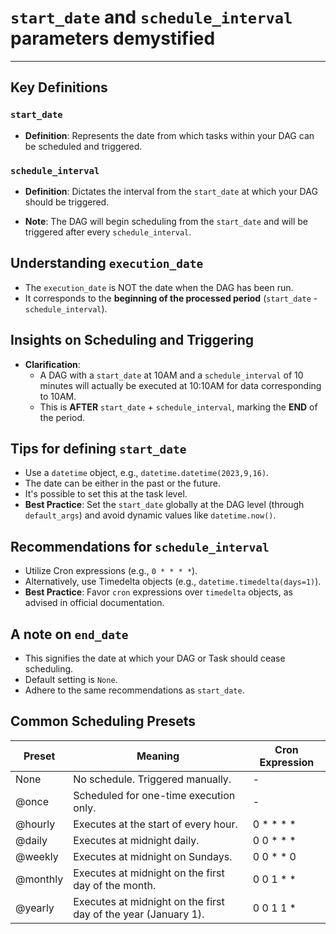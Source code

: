 # `start_date` and `schedule_interval` parameters demystified

---

## Key Definitions

### `start_date`

- **Definition**: Represents the date from which tasks within your DAG can be scheduled and triggered.

### `schedule_interval`

- **Definition**: Dictates the interval from the `start_date` at which your DAG should be triggered.

- **Note**: The DAG will begin scheduling from the `start_date` and will be triggered after every `schedule_interval`.

## Understanding `execution_date`

- The `execution_date` is NOT the date when the DAG has been run.
- It corresponds to the **beginning of the processed period** (`start_date` - `schedule_interval`).

## Insights on Scheduling and Triggering

- **Clarification**:
    - A DAG with a `start_date` at 10AM and a `schedule_interval` of 10 minutes will actually be executed at 10:10AM for
      data corresponding to 10AM.
    - This is **AFTER** `start_date` + `schedule_interval`, marking the **END** of the period.

## Tips for defining `start_date`

- Use a `datetime` object, e.g., `datetime.datetime(2023,9,16)`.
- The date can be either in the past or the future.
- It's possible to set this at the task level.
- **Best Practice**: Set the `start_date` globally at the DAG level (through `default_args`) and avoid dynamic values
  like `datetime.now()`.

## Recommendations for `schedule_interval`

- Utilize Cron expressions (e.g., `0 * * * *`).
- Alternatively, use Timedelta objects (e.g., `datetime.timedelta(days=1)`).
- **Best Practice**: Favor `cron` expressions over `timedelta` objects, as advised in official documentation.

## A note on `end_date`

- This signifies the date at which your DAG or Task should cease scheduling.
- Default setting is `None`.
- Adhere to the same recommendations as `start_date`.

## Common Scheduling Presets

| Preset   | Meaning                                                        | Cron Expression |
|----------|----------------------------------------------------------------|-----------------|
| None     | No schedule. Triggered manually.                               | -               |
| @once    | Scheduled for one-time execution only.                         | -               |
| @hourly  | Executes at the start of every hour.                           | 0 * * * *       |
| @daily   | Executes at midnight daily.                                    | 0 0 * * *       |
| @weekly  | Executes at midnight on Sundays.                               | 0 0 * * 0       |
| @monthly | Executes at midnight on the first day of the month.            | 0 0 1 * *       |
| @yearly  | Executes at midnight on the first day of the year (January 1). | 0 0 1 1 *       |

